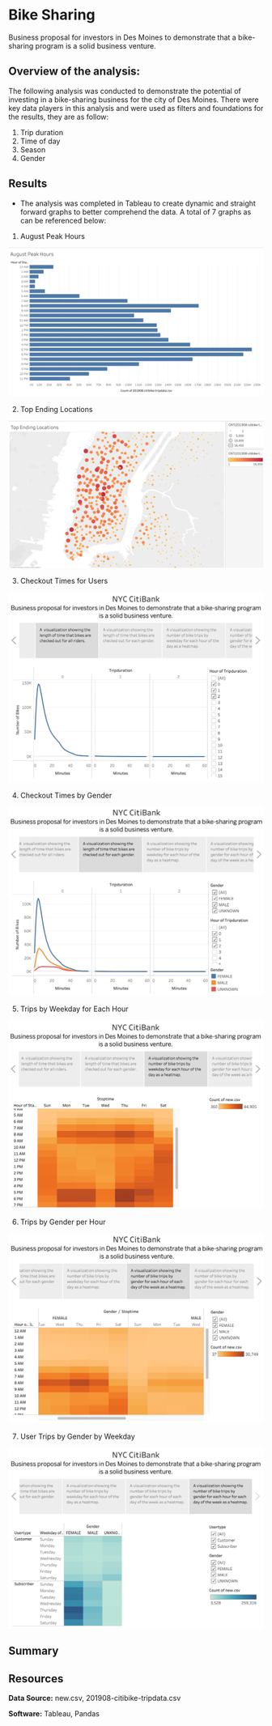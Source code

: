 # Bike Sharing

Business proposal for investors in Des Moines to demonstrate that a bike-sharing program is a solid business venture. 

## Overview of the analysis: 

The following analysis was conducted to demonstrate the potential of investing in a bike-sharing business for the city of Des Moines. There were key data players in this analysis and were used as filters and foundations for the results, they are as follow: 

1. Trip duration
2. Time of day
3. Season
4. Gender

## Results 

- The analysis was completed in Tableau to create dynamic and straight forward graphs to better comprehend the data. A total of 7 graphs as can be referenced below: 


1. August Peak Hours

![alt text](https://github.com/Karenjakins/Bikesharing/blob/main/Resources/August%20Peak%20Hours.png "August Peak Hours")

2. Top Ending Locations

![alt text](https://github.com/Karenjakins/Bikesharing/blob/main/Resources/Top%20Ending%20Locations.png "Top Ending Locations")

3. Checkout Times for Users 

![alt text](https://github.com/Karenjakins/Bikesharing/blob/main/Resources/Checkout%20Times%20for%20Users.png "Checkout Times for Users")

4. Checkout Times by Gender

![alt text](https://github.com/Karenjakins/Bikesharing/blob/main/Resources/Checkout%20Times%20by%20Gender.png "Checkout Times by Gender")

5. Trips by Weekday for Each Hour

![alt text](https://github.com/Karenjakins/Bikesharing/blob/main/Resources/Trips%20by%20Weekday%20for%20Each%20Hour.png "Trips by Weekday for Each Hour")

6. Trips by Gender per Hour

![alt text](https://github.com/Karenjakins/Bikesharing/blob/main/Resources/Trips%20by%20Gender%20per%20Hour.png "Trips by Gender per Hour")

7. User Trips by Gender by Weekday

![alt text](https://github.com/Karenjakins/Bikesharing/blob/main/Resources/User%20Trips%20by%20Gender%20by%20Weekday.png "User Trips by Gender by Weekday")


## Summary 



## Resources

**Data Source:** new.csv, 201908-citibike-tripdata.csv

**Software:** Tableau, Pandas